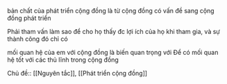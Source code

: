 bản chất của phát triển cộng đồng là từ cộng đồng có vấn đề sang cộng đồng phát triển

Phải tham vấn làm sao để cho họ thấy đc lợi ích của họ khi tham gia, và sự thành công đó chỉ có 

mối quan hệ của em với cộng đồng là biến quan trọng với 
Để có mối quan hệ tốt với các thủ lĩnh trong cộng đồng 

Chủ đề:: [[Nguyên tắc]], [[Phát triển cộng đồng]]